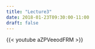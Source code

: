 ```yaml
---
title: "Lecture3"
date: 2018-01-23T09:30:00-11:00
draft: false
---
```


{{< youtube aZPVeeodFRM >}}
